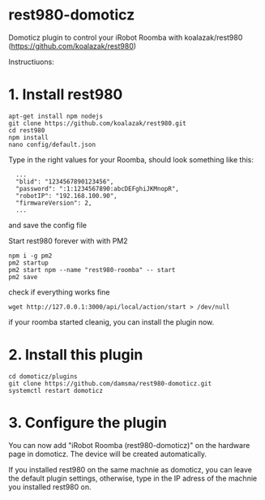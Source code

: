 # rest980-domoticz
Domoticz plugin to control your iRobot Roomba with koalazak/rest980 (https://github.com/koalazak/rest980)

Instructiuons:
<h1>1. Install rest980</h1>

<pre><code>apt-get install npm nodejs
git clone https://github.com/koalazak/rest980.git
cd rest980
npm install
nano config/default.json
</code></pre>

Type in the right values for your Roomba, should look something like this:
<pre><code>  ...
  "blid": "1234567890123456",
  "password": ":1:1234567890:abcDEFghiJKMnopR",
  "robotIP": "192.168.100.90",
  "firmwareVersion": 2,
  ...
</code></pre>

and save the config file

Start rest980 forever with with PM2
<pre><code>npm i -g pm2
pm2 startup
pm2 start npm --name "rest980-roomba" -- start
pm2 save
</code></pre>

check if everything works fine
<pre><code>wget http://127.0.0.1:3000/api/local/action/start > /dev/null
</code></pre>

if your roomba started cleanig, you can install the plugin now.


<h1>2. Install this plugin</h1>

<pre><code>cd domoticz/plugins
git clone https://github.com/damsma/rest980-domoticz.git
systemctl restart domoticz
</code></pre>

<h1>3. Configure the plugin</h1>
You can now add "iRobot Roomba (rest980-domoticz)" on the hardware page in domoticz. The device will be created automatically.

If you installed rest980 on the same machnie as domoticz, you can leave the default plugin settings, otherwise, type in the IP adress of the machnie you installed rest980 on.
